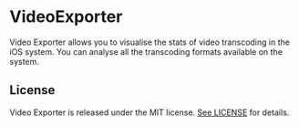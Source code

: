 # VideoExporter
Video Exporter allows you to visualise the stats of video transcoding in the iOS system. You can analyse all the transcoding formats available on the system.

## License

Video Exporter is released under the MIT license. [See LICENSE](LICENSE.txt) for details.
